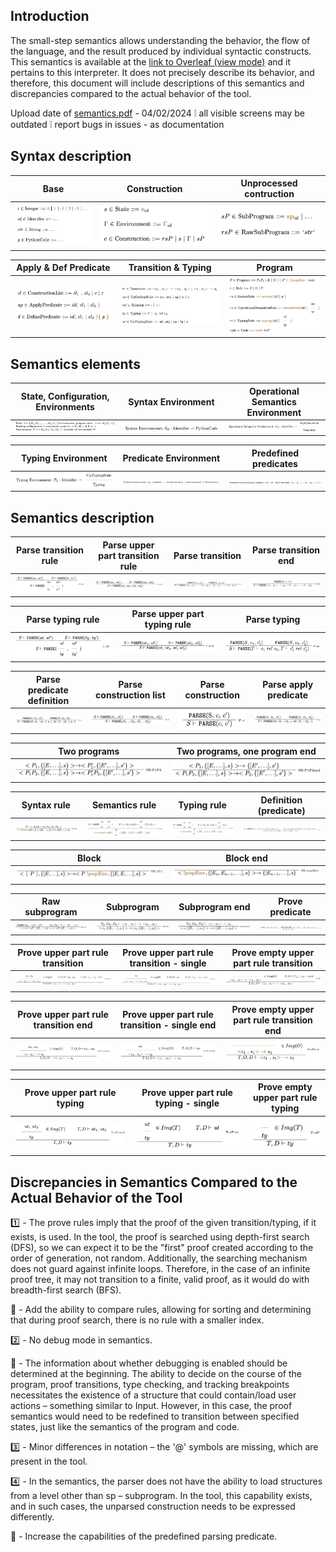 ## Introduction

The small-step semantics allows understanding the behavior, the flow of the language, and the result produced by individual syntactic constructs. This semantics is available at the [link to Overleaf (view mode)](https://www.overleaf.com/read/bkzncfprpdkh#9766c8) and it pertains to this interpreter. It does not precisely describe its behavior, and therefore, this document will include descriptions of this semantics and discrepancies compared to the actual behavior of the tool.

Upload date of [semantics.pdf](./semantics/Only_semantics.pdf) - 04/02/2024 ❕ all visible screens may be outdated
❕ report bugs in issues - as documentation 

## Syntax description

Base | Construction | Unprocessed contruction
:-:|:-:|:-:
![](./semantics/syntax_base.png) | ![](./semantics/syntax_contruction.png) | ![](./semantics/syntax_base_sp.png)

Apply & Def Predicate | Transition & Typing | Program
:-:|:-:|:-:
![](./semantics/syntax_ap_d.png) | ![](./semantics/syntax_tr_ty.png) | ![](./semantics/syntax_program.png)

## Semantics elements

State, Configuration, Environments | Syntax Environment | Operational Semantics Environment
:-:|:-:|:-:
![](./semantics/sem_info.png) | ![](./semantics/sem_info_s.png) | ![](./semantics/sem_info_o.png)

Typing Environment | Predicate Environment | Predefined predicates
:-:|:-:|:-:
![](./semantics/sem_info_t.png) | ![](./semantics/sem_info_d.png) | ![](./semantics/sem_info_predef.png)

## Semantics description

Parse transition rule | Parse upper part transition rule | Parse transition | Parse transition end
:-:|:-:|:-:|:-:|
![](./semantics/P-RO.png) | ![](./semantics/P-uo12.png) | ![](./semantics/P-tr.png) | ![](./semantics/P-trend.png)

Parse typing rule | Parse upper part typing rule | Parse typing
:-:|:-:|:-:|
![](./semantics/P-RT.png) | ![](./semantics/P-ut12.png) | ![](./semantics/P-ty.png)

Parse predicate definition | Parse construction list | Parse construction | Parse apply predicate
:-:|:-:|:-:|:-:|
![](./semantics/P-d.png) | ![](./semantics/P-cl.png) | ![](./semantics/P-c.png) | ![](./semantics/P-ap.png)

Two programs | Two programs, one program end
:-:|:-:|
![](./semantics/SR-P1P2.png) | ![](./semantics/SR-P1P2end.png)

Syntax rule | Semantics rule | Typing rule | Definition (predicate)
:-:|:-:|:-:|:-:|
![](./semantics/SR-RS.png) | ![](./semantics/SR-RO.png) | ![](./semantics/SR-RT.png) | ![](./semantics/SR-D.png)

Block | Block end
:-:|:-:|
![](./semantics/SR-{P}.png) | ![](./semantics/SR-popEnv.png)

Raw subprogram | Subprogram | Subprogram end | Prove predicate
:-:|:-:|:-:|:-:|
![](./semantics/SR-rsP.png) | ![](./semantics/SR-sP.png) | ![](./semantics/SR-sPend.png) | ![](./semantics/O-sP-ap.png)

Prove upper part rule transition | Prove upper part rule transition - single | Prove empty upper part rule transition
:-:|:-:|:-:|
![](./semantics/O-sP-uo12.png) | ![](./semantics/O-sP-uo.png) | ![](./semantics/O-sP.png) | ![](./semantics/O-sP-ap.png)

Prove upper part rule transition end | Prove upper part rule transition - single end | Prove empty upper part rule transition end
:-:|:-:|:-:|
![](./semantics/O-sP-uo12end.png) | ![](./semantics/O-sP-uoend.png) | ![](./semantics/O-sPend.png) | ![](./semantics/O-sP-ap.png)

Prove upper part rule typing | Prove upper part rule typing - single | Prove empty upper part rule typing
:-:|:-:|:-:|
![](./semantics/T-sP-ut12.png) | ![](./semantics/T-sP-ut.png) | ![](./semantics/T-sP.png)

## Discrepancies in Semantics Compared to the Actual Behavior of the Tool

1️⃣ - The prove rules imply that the proof of the given transition/typing, if it exists, is used. In the tool, the proof is searched using depth-first search (DFS), so we can expect it to be the "first" proof created according to the order of generation, not random. Additionally, the searching mechanism does not guard against infinite loops. Therefore, in the case of an infinite proof tree, it may not transition to a finite, valid proof, as it would do with breadth-first search (BFS).

🔑 - Add the ability to compare rules, allowing for sorting and determining that during proof search, there is no rule with a smaller index.

2️⃣ - No debug mode in semantics.

🔑 - The information about whether debugging is enabled should be determined at the beginning. The ability to decide on the course of the program, proof transitions, type checking, and tracking breakpoints necessitates the existence of a structure that could contain/load user actions – something similar to Input. However, in this case, the proof semantics would need to be redefined to transition between specified states, just like the semantics of the program and code.

3️⃣ - Minor differences in notation – the '@' symbols are missing, which are present in the tool.

4️⃣ - In the semantics, the parser does not have the ability to load structures from a level other than sp – subprogram. In the tool, this capability exists, and in such cases, the unparsed construction needs to be expressed differently.

🔑 - Increase the capabilities of the predefined parsing predicate.
